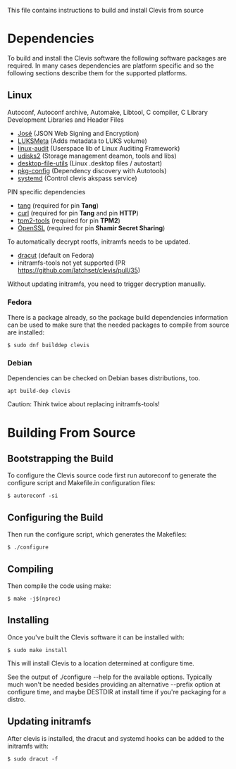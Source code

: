 This file contains instructions to build and install Clevis from source

# Dependencies
To build and install the Clevis software the following software packages
are required. In many cases dependencies are platform specific and so the
following sections describe them for the supported platforms.

## Linux
Autoconf, Autoconf archive, Automake, Libtool, C compiler, 
C Library Development Libraries and Header Files

* [José](https://github.com/latchset/jose) (JSON Web Signing and Encryption)
* [LUKSMeta](https://github.com/latchset/luksmeta) (Adds metadata to LUKS volume)
* [linux-audit](https://github.com/linux-audit/audit-userspace) (Userspace lib of Linux Auditing Framework)
* [udisks2](https://github.com/storaged-project/udisks) (Storage management deamon, tools and libs)
* [desktop-file-utils](https://cgit.freedesktop.org/xdg/desktop-file-utils) (Linux .desktop files / autostart)
* [pkg-config](https://cgit.freedesktop.org/pkg-config) (Dependency discovery with Autotools)
* [systemd](https://github.com/systemd) (Control clevis akspass service)

PIN specific dependencies
* [tang](https://github.com/latchset/tang) (required for pin **Tang**)
* [curl](https://github.com/curl/curl) (required for pin **Tang** and pin **HTTP**)
* [tpm2-tools](https://github.com/tpm2-software/tpm2-tools) (required for pin **TPM2**)
* [OpenSSL](https://github.com/openssl/openssl) (required for pin **Shamir Secret Sharing**)

To automatically decrypt rootfs, initramfs needs to be updated.
* [dracut](https://github.com/dracutdevs/dracut) (default on Fedora)
* initramfs-tools not yet supported (PR https://github.com/latchset/clevis/pull/35)

Without updating initramfs, you need to trigger decryption manually.

### Fedora

There is a package already, so the package build dependencies information can be
used to make sure that the needed packages to compile from source are installed:

```
$ sudo dnf builddep clevis
```

### Debian

Dependencies can be checked on Debian bases distributions, too.
```
apt build-dep clevis
```
Caution: Think twice about replacing initramfs-tools!

# Building From Source

## Bootstrapping the Build
To configure the Clevis source code first run autoreconf to generate
the configure script and Makefile.in configuration files:

```
$ autoreconf -si
```

## Configuring the Build
Then run the configure script, which generates the Makefiles:

```
$ ./configure
```

## Compiling
Then compile the code using make:

```
$ make -j$(nproc)
```

## Installing
Once you've built the Clevis software it can be installed with:

```
$ sudo make install
```

This will install Clevis to a location determined at configure time.

See the output of ./configure --help for the available options. Typically
much won't be needed besides providing an alternative --prefix option at
configure time, and maybe DESTDIR at install time if you're packaging for
a distro.

## Updating initramfs
After clevis is installed, the dracut and systemd hooks can be added to the
initramfs with:

```
$ sudo dracut -f
```

